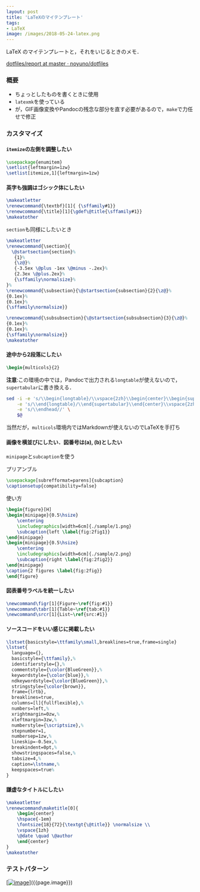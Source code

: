 ```yaml
---
layout: post
title: 'LaTeXのマイテンプレート'
tags:
- LaTeX
image: /images/2018-05-24-latex.png
---
```


LaTeX のマイテンプレートと，それをいじるときのメモ．

<style>
img {max-height:1000px}
</style>

[dotfiles/report at master · noyuno/dotfiles](https://github.com/noyuno/dotfiles/tree/master/report)

### 概要

- ちょっとしたものを書くときに使用
- `latexmk`を使っている
- が，GIF画像変換やPandocの残念な部分を直す必要があるので，`make`で力任せで修正

### カスタマイズ

#### `itemize`の左側を調整したい

~~~tex
\usepackage{enumitem}
\setlist{leftmargin=1zw}
\setlist[itemize,1]{leftmargin=1zw}
~~~

#### 英字も強調はゴシック体にしたい

~~~tex
\makeatletter
\renewcommand{\textbf}[1]{ {\sffamily#1}}
\renewcommand{\title}[1]{\gdef\@title{\sffamily#1}}
\makeatother
~~~


`section`も同様にしたいとき

~~~tex
\makeatletter
\renewcommand{\section}{
  \@startsection{section}%
   {1}%
   {\z@}%
   {-3.5ex \@plus -1ex \@minus -.2ex}%
   {2.3ex \@plus.2ex}%
   {\sffamily\normalsize}%
}%
\renewcommand{\subsection}{\@startsection{subsection}{2}{\z@}%
{0.1ex}%
{0.1ex}%
{\sffamily\normalsize}}

\renewcommand{\subsubsection}{\@startsection{subsubsection}{3}{\z@}%
{0.1ex}%
{0.1ex}%
{\sffamily\normalsize}}
\makeatother
~~~


#### 途中から2段落にしたい

~~~tex
\begin{multicols}{2}
~~~

**注意**:この環境の中では，Pandocで出力される`longtable`が使えないので，
`supertabular`に書き換える．

~~~sh
sed -i -e 's/\\begin{longtable}/\\vspace{2zh}\\begin{center}\\begin{supertabular}/g' \
    -e 's/\\end{longtable}/\\end{supertabular}\\end{center}\\vspace{2zh}/' \
    -e 's/\\endhead//' \
    $@
~~~

当然だが，`multicols`環境内ではMarkdownが使えないのでLaTeXを手打ち

#### 画像を横並びにしたい．図番号は(a), (b)としたい

`minipage`と`subcaption`を使う

プリアンブル

~~~tex
\usepackage[subrefformat=parens]{subcaption}
\captionsetup{compatibility=false}
~~~

使い方

~~~tex
\begin{figure}[H]
\begin{minipage}{0.5\hsize}
    \centering
    \includegraphics[width=6cm]{./sample/1.png}
    \subcaption{left \label{fig:2fig1}}
\end{minipage}
\begin{minipage}{0.5\hsize}
    \centering
    \includegraphics[width=6cm]{./sample/2.png}
    \subcaption{right \label{fig:2fig2}}
\end{minipage}
\caption{2 figures \label{fig:2fig}}
\end{figure}
~~~


#### 図表番号ラベルを統一したい

~~~tex
\newcommand\figr[1]{Figure~\ref{fig:#1}}
\newcommand\tabr[1]{Table~\ref{tab:#1}}
\newcommand\srcr[1]{List~\ref{src:#1}}
~~~

#### ソースコードをいい感じに掲載したい

~~~tex
\lstset{basicstyle=\ttfamily\small,breaklines=true,frame=single}
\lstset{
  language={},
  basicstyle={\ttfamily},%
  identifierstyle={},%
  commentstyle={\color{BlueGreen}},%
  keywordstyle={\color{blue}},%
  ndkeywordstyle={\color{BlueGreen}},%
  stringstyle={\color{brown}},
  frame={lrtb},
  breaklines=true,
  columns=[l]{fullflexible},%
  numbers=left,%
  xrightmargin=0zw,%
  xleftmargin=3zw,%
  numberstyle={\scriptsize},%
  stepnumber=1,
  numbersep=1zw,%
  lineskip=-0.5ex,%
  breakindent=0pt,%
  showstringspaces=false,%
  tabsize=4,%
  caption=\lstname,%
  keepspaces=true%
}
~~~

#### 謙虚なタイトルにしたい

~~~tex
\makeatletter
\renewcommand\maketitle[0]{
    \begin{center}
    \hspace{-1em}
    \fontsize{18}{72}{\textgt{\@title}} \normalsize \\
    \vspace{1zh}
    \@date \quad \@author
    \end{center}
}
\makeatother
~~~


### テストパターン

[[![image]({{page.image}})]({{page.image}})]({{page.image}})

